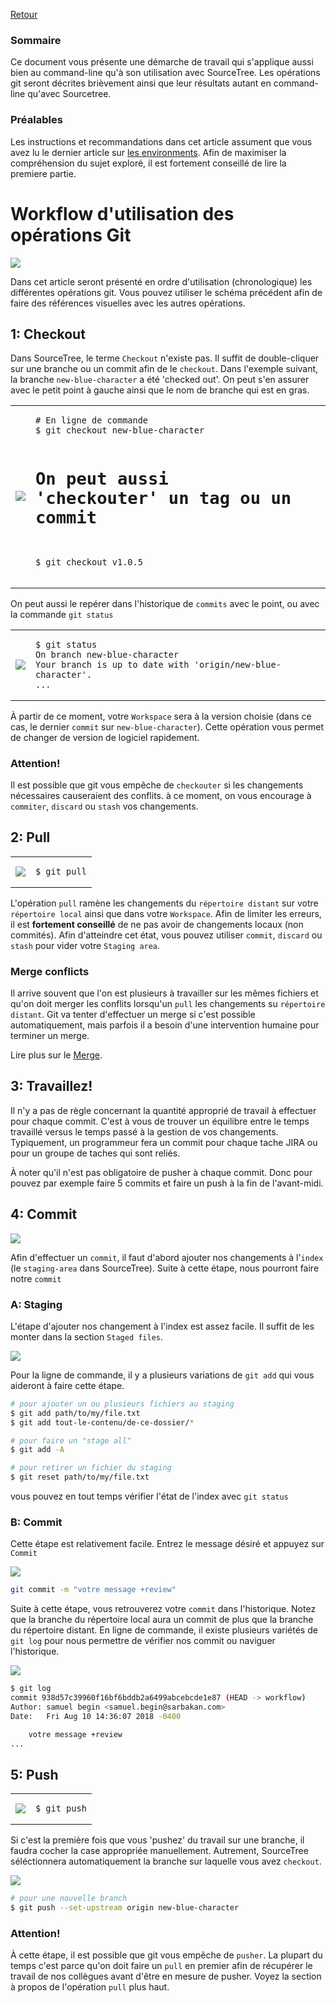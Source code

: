 [Retour](home)

### Sommaire

Ce document vous présente une démarche de travail qui s'applique aussi bien au command-line qu'à son utilisation avec SourceTree. Les opérations git seront décrites brièvement ainsi que leur résultats autant en command-line qu'avec Sourcetree.

### Préalables

Les instructions et recommandations dans cet article assument que vous avez lu le dernier article sur [les environments](git-environments). Afin de maximiser la compréhension du sujet exploré, il est fortement conseillé de lire la premiere partie.

# Workflow d'utilisation des opérations Git

![](img/workflow/commands-workflow-reworked.png)

Dans cet article seront présenté en ordre d'utilisation (chronologique) les différentes opérations git. Vous pouvez utiliser le schéma précédent afin de faire des références visuelles avec les autres opérations.

## 1: Checkout

Dans SourceTree, le terme `Checkout` n'existe pas. Il suffit de double-cliquer sur une branche ou un commit afin de le `checkout`. Dans l'exemple suivant, la branche `new-blue-character` a été 'checked out'. On peut s'en assurer avec le petit point à gauche ainsi que le nom de branche qui est en gras. 

<table><tr>
<td>
	<img src="img/workflow/checkout.jpg"/>
</td>
<td style="height:100%;">
<pre class="code highlight js-syntax-highlight shell monokai" v-pre="true" lang="shell"><code># En ligne de commande
$ git checkout new-blue-character

# On peut aussi 'checkouter' un tag ou un commit
$ git checkout v1.0.5</code></pre>
</td>
</tr></table>

On peut aussi le repérer dans l'historique de `commits` avec le point, ou avec la commande `git status`

<table><tr>
<td>
	<img src="img/workflow/checkout-history.jpg"/>
</td>
<td style="height:100%;">
<pre class="code highlight js-syntax-highlight shell monokai" v-pre="true" lang="shell"><code>$ git status
On branch new-blue-character
Your branch is up to date with 'origin/new-blue-character'.
...</code></pre>
</td>
</tr></table>

À partir de ce moment, votre `Workspace` sera à la version choisie (dans ce cas, le dernier `commit` sur `new-blue-character`). Cette opération vous permet de changer de version de logiciel rapidement.

### Attention!

Il est possible que git vous empêche de `checkouter` si les changements nécessaires causeraient des conflits. à ce moment, on vous encourage à `commiter`, `discard` ou `stash` vos changements.

## 2: Pull

<table><tr>
<td>
	<img src="img/operations/pull.jpg"/>
</td>
<td>
<pre style="height:100%;" class="code highlight js-syntax-highlight shell monokai" v-pre="true" lang="shell"><code>$ git pull</code>
</pre>
</td>
</tr></table>

L'opération `pull` ramène les changements du `répertoire distant` sur votre `répertoire local` ainsi que dans votre `Workspace`. Afin de limiter les erreurs, il est **fortement conseillé** de ne pas avoir de changements locaux (non commités). Afin d'atteindre cet état, vous pouvez utiliser `commit`, `discard` ou `stash` pour vider votre `Staging area`.

### Merge conflicts

Il arrive souvent que l'on est plusieurs à travailler sur les mêmes fichiers et qu'on doit merger les conflits lorsqu'un `pull` les changements su `répertoire distant`. Git va tenter d'effectuer un merge si c'est possible automatiquement, mais parfois il a besoin d'une intervention humaine pour terminer un merge.

Lire plus sur le [Merge](merge).

## 3: Travaillez!

Il n'y a pas de règle concernant la quantité approprié de travail à effectuer pour chaque commit. C'est à vous de trouver un équilibre entre le temps travaillé versus le temps passé à la gestion de vos changements. Typiquement, un programmeur fera un commit pour chaque tache JIRA ou pour un groupe de taches qui sont reliés. 

À noter qu'il n'est pas obligatoire de pusher à chaque commit. Donc pour pouvez par exemple faire 5 commits et faire un push à la fin de l'avant-midi.

## 4: Commit

![](img/operations/commit.jpg)

Afin d'effectuer un `commit`, il faut d'abord ajouter nos changements à l'`index` (le `staging-area` dans SourceTree). Suite à cette étape, nous pourront faire notre `commit`

### A: Staging

L'étape d'ajouter nos changement à l'index est assez facile. Il suffit de les monter dans la section `Staged files`. 

![](img/workflow/staging-area.jpg)

Pour la ligne de commande, il y a plusieurs variations de `git add` qui vous aideront à faire cette étape.

```bash
# pour ajouter un ou plusieurs fichiers au staging
$ git add path/to/my/file.txt
$ git add tout-le-contenu/de-ce-dossier/*

# pour faire un "stage all"
$ git add -A

# pour retirer un fichier du staging
$ git reset path/to/my/file.txt
```
vous pouvez en tout temps vérifier l'état de l'index avec `git status`

### B: Commit

Cette étape est relativement facile. Entrez le message désiré et appuyez sur `Commit`

![](img/workflow/commit-message.jpg)

```bash
git commit -m "votre message +review"
``` 

Suite à cette étape, vous retrouverez votre `commit` dans l'historique. Notez que la branche du répertoire local aura un commit de plus que la branche du répertoire distant. En ligne de commande, il existe plusieurs variétés de `git log` pour nous permettre de vérifier nos commit ou naviguer l'historique.

![](img/workflow/commit-succesful.jpg)

```bash
$ git log
commit 938d57c39960f16bf6bddb2a6499abcebcde1e87 (HEAD -> workflow)
Author: samuel begin <samuel.begin@sarbakan.com>
Date:   Fri Aug 10 14:36:07 2018 -0400

    votre message +review
...
```

## 5: Push

<table><tr>
<td>
	<img src="img/operations/push.jpg"/>
</td>
<td>
<pre style="height:100%;" class="code highlight js-syntax-highlight shell monokai" v-pre="true" lang="shell"><code>$ git push</code>
</pre>
</td>
</tr></table>

Si c'est la première fois que vous 'pushez' du travail sur une branche, il faudra cocher la case appropriée manuellement. Autrement, SourceTree séléctionnera automatiquement la branche sur laquelle vous avez `checkout`.

![](img/workflow/push-window.jpg)

```bash
# pour une nouvelle branch
$ git push --set-upstream origin new-blue-character
```

### Attention!

À cette étape, il est possible que git vous empêche de `pusher`. La plupart du temps c'est parce qu'on doit faire un `pull` en premier afin de récupérer le travail de nos collègues avant d'être en mesure de pusher. Voyez la section à propos de l'opération `pull` plus haut.